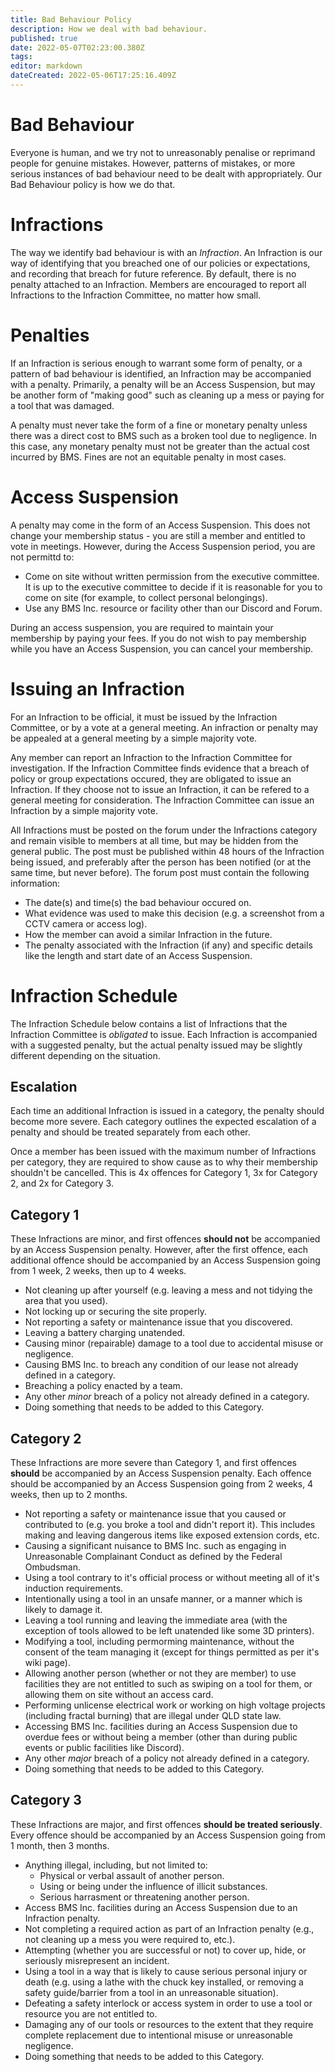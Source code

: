 ```yaml
---
title: Bad Behaviour Policy
description: How we deal with bad behaviour.
published: true
date: 2022-05-07T02:23:00.380Z
tags: 
editor: markdown
dateCreated: 2022-05-06T17:25:16.409Z
---
```


# Bad Behaviour
Everyone is human, and we try not to unreasonably penalise or reprimand people for genuine mistakes. However, patterns of mistakes, or more serious instances of bad behaviour need to be dealt with appropriately. Our Bad Behaviour policy is how we do that.

# Infractions
The way we identify bad behaviour is with an *Infraction*. An Infraction is our way of identifying that you breached one of our policies or expectations, and recording that breach for future reference. By default, there is no penalty attached to an Infraction. Members are encouraged to report all Infractions to the Infraction Committee, no matter how small.

# Penalties
If an Infraction is serious enough to warrant some form of penalty, or a pattern of bad behaviour is identified, an Infraction may be accompanied with a penalty. Primarily, a penalty will be an Access Suspension, but may be another form of "making good" such as cleaning up a mess or paying for a tool that was damaged.

A penalty must never take the form of a fine or monetary penalty unless there was a direct cost to BMS such as a broken tool due to negligence. In this case, any monetary penalty must not be greater than the actual cost incurred by BMS. Fines are not an equitable penalty in most cases.

# Access Suspension
A penalty may come in the form of an Access Suspension. This does not change your membership status - you are still a member and entitled to vote in meetings. However, during the Access Suspension period, you are not permittd to:
* Come on site without written permission from the executive committee. It is up to the executive committee to decide if it is reasonable for you to come on site (for example, to collect personal belongings).
* Use any BMS Inc. resource or facility other than our Discord and Forum.

During an access suspension, you are required to maintain your membership by paying your fees. If you do not wish to pay membership while you have an Access Suspension, you can cancel your membership.

# Issuing an Infraction
For an Infraction to be official, it must be issued by the Infraction Committee, or by a vote at a general meeting. An infraction or penalty may be appealed at a general meeting by a simple majority vote.

Any member can report an Infraction to the Infraction Committee for investigation. If the Infraction Committee finds evidence that a breach of policy or group expectations occured, they are obligated to issue an Infraction. If they choose not to issue an Infraction, it can be refered to a general meeting for consideration. The Infraction Committee can issue an Infraction by a simple majority vote.

All Infractions must be posted on the forum under the Infractions category and remain visible to members at all time, but may be hidden from the general public. The post must be published within 48 hours of the Infraction being issued, and preferably after the person has been notified (or at the same time, but never before). The forum post must contain the following information:
* The date(s) and time(s) the bad behaviour occured on.
* What evidence was used to make this decision (e.g. a screenshot from a CCTV camera or access log).
* How the member can avoid a similar Infraction in the future.
* The penalty associated with the Infraction (if any) and specific details like the length and start date of an Access Suspension.

# Infraction Schedule
The Infraction Schedule below contains a list of Infractions that the Infraction Committee is *obligated* to issue. Each Infraction is accompanied with a suggested penalty, but the actual penalty issued may be slightly different depending on the situation.

## Escalation
Each time an additional Infraction is issued in a category, the penalty should become more severe. Each category outlines the expected escalation of a penalty and should be treated separately from each other.

Once a member has been issued with the maximum number of Infractions per category, they are required to show cause as to why their membership shouldn't be cancelled. This is 4x offences for Category 1, 3x for Category 2, and 2x for Category 3.

## Category 1
These Infractions are minor, and first offences **should not** be accompanied by an Access Suspension penalty. However, after the first offence, each additional offence should be accompanied by an Access Suspension going from 1 week, 2 weeks, then up to 4 weeks.

* Not cleaning up after yourself (e.g. leaving a mess and not tidying the area that you used).
* Not locking up or securing the site properly.
* Not reporting a safety or maintenance issue that you discovered.
* Leaving a battery charging unatended.
* Causing minor (repairable) damage to a tool due to accidental misuse or negligence.
* Causing BMS Inc. to breach any condition of our lease not already defined in a category.
* Breaching a policy enacted by a team.
* Any other *minor* breach of a policy not already defined in a category.
* Doing something that needs to be added to this Category.

## Category 2
These Infractions are more severe than Category 1, and first offences **should** be accompanied by an Access Suspension penalty. Each offence should be accompanied by an Access Suspension going from 2 weeks, 4 weeks, then up to 2 months.

* Not reporting a safety or maintenance issue that you caused or contributed to (e.g. you broke a tool and didn't report it). This includes making and leaving dangerous items like exposed extension cords, etc.
* Causing a significant nuisance to BMS Inc. such as engaging in Unreasonable Complainant Conduct as defined by the Federal Ombudsman.
* Using a tool contrary to it's official process or without meeting all of it's induction requirements.
* Intentionally using a tool in an unsafe manner, or a manner which is likely to damage it.
* Leaving a tool running and leaving the immediate area (with the exception of tools allowed to be left unatended like some 3D printers).
* Modifying a tool, including permorming maintenance, without the consent of the team managing it (except for things permitted as per it's wiki page).
* Allowing another person (whether or not they are member) to use facilities they are not entitled to such as swiping on a tool for them, or allowing them on site without an access card.
* Performing unlicense electrical work or working on high voltage projects (including fractal burning) that are illegal under QLD state law.
* Accessing BMS Inc. facilities during an Access Suspension due to overdue fees or without being a member (other than during public events or public facilities like Discord).
* Any other *major* breach of a policy not already defined in a category.
* Doing something that needs to be added to this Category.

## Category 3
These Infractions are major, and first offences **should be treated seriously**. Every offence should be accompanied by an Access Suspension going from 1 month, then 3 months.

* Anything illegal, including, but not limited to:
	* Physical or verbal assault of another person.
  * Using or being under the influence of illicit substances.
  * Serious harrasment or threatening another person.
* Access BMS Inc. facilities during an Access Suspension due to an Infraction penalty.
* Not completing a required action as part of an Infraction penalty (e.g., not cleaning up a mess you were required to, etc.).
* Attempting (whether you are successful or not) to cover up, hide, or seriously misrepresent an incident.
* Using a tool in a way that is likely to cause serious personal injury or death (e.g. using a lathe with the chuck key installed, or removing a safety guide/barrier from a tool in an unreasonable situation).
* Defeating a safety interlock or access system in order to use a tool or resource you are not entitled to.
* Damaging any of our tools or resources to the extent that they require complete replacement due to intentional misuse or unreasonable negligence.
* Doing something that needs to be added to this Category.
